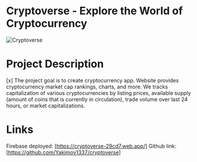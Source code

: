 # Cryptoverse - Explore the World of Cryptocurrency

![Cryptoverse](https://i.ibb.co/8gh5Jc8/image.png)

# Project Description

[x] The project goal is to create cryptocurrency app. Website provides cryptocurrency
market cap rankings, charts, and more. We tracks capitalization of various cryptocurrencies
by listing prices, available supply (amount of coins that is currently in circulation),
trade volume over last 24 hours, or market capitalizations.

# Links

Firebase deployed: [https://cryptoverse-29cd7.web.app/]
Github link: [https://github.com/Yakimov1337/cryptoverse]
